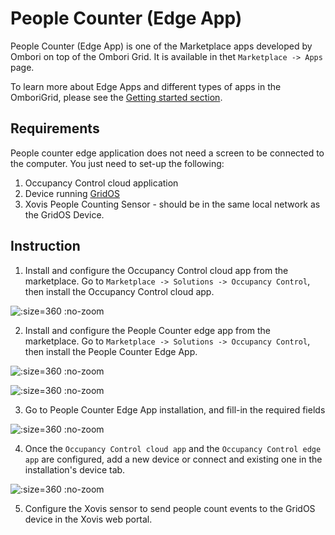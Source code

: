 # People Counter (Edge App)
People Counter (Edge App) is one of the Marketplace apps developed by Ombori on top of the Ombori Grid. It is available in thet `Marketplace -> Apps` page.

To learn more about Edge Apps and different types of apps in the OmboriGrid, please see the [Getting started section](/getting-started?id=app-types).

## Requirements
People counter edge application does not need a screen to be connected to the computer. You just need to set-up the following:
1. Occupancy Control cloud application
2. Device running [GridOS](http://localhost:3000/#/gridos/releasenotes/)
3. Xovis People Counting Sensor - should be in the same local network as the GridOS Device.

## Instruction
1. Install and configure the Occupancy Control cloud app from the marketplace. Go to `Marketplace -> Solutions -> Occupancy Control`, then install the Occupancy Control cloud app.
  
  ![](/assets/occupancy-control-cloud.png ":size=360 :no-zoom")

2. Install and configure the People Counter edge app from the marketplace. Go to `Marketplace -> Solutions -> Occupancy Control`, then install the People Counter Edge App.

  ![](/assets/marketplace-apps.png ":size=360 :no-zoom")

  ![](/assets/people-counter-edge-app.png ":size=360 :no-zoom")

3. Go to People Counter Edge App installation, and fill-in the required fields

  ![](/assets/people-counter-installation.png ":size=360 :no-zoom")

4. Once the `Occupancy Control cloud app` and the `Occupancy Control edge app` are configured, add a new device or connect and existing one in the installation's device tab.

  ![](/assets/installation-device.png ":size=360 :no-zoom")

5. Configure the Xovis sensor to send people count events to the GridOS device in the Xovis web portal.



